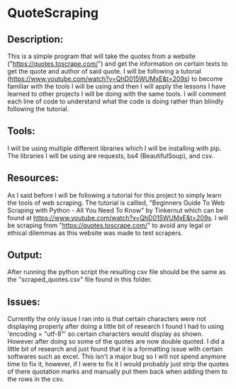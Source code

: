 # QuoteScraping

## Description:

This is a simple program that will take the quotes from a website ("https://quotes.toscrape.com/") and get the information on certain texts to get the quote and author of said quote. I will be following a tutorial (https://www.youtube.com/watch?v=QhD015WUMxE&t=209s) to become familiar with the tools I will be using and then I will apply the lessons I have learned to other projects I will be doing with the same tools. I will comment each line of code to understand what the code is doing rather than blindly following the tutorial.

## Tools:

I will be using multiple different libraries which I will be installing with pip. The libraries I will be using are requests, bs4 (BeautifulSoup), and csv.

## Resources:

As I said before I will be following a tutorial for this project to simply learn the tools of web scraping. The tutorial is callled, "Beginners Guide To Web Scraping with Python - All You Need To Know" by Tinkernut which can be found at https://www.youtube.com/watch?v=QhD015WUMxE&t=209s. I will be scraping from "https://quotes.toscrape.com/" to avoid any legal or ethical dilemmas as this website was made to test scrapers.

## Output:

After running the python script the resulting csv file should be the same as the "scraped_quotes.csv" file found in this folder.

## Issues:

Currently the only issue I ran into is that certain characters were not displaying properly after doing a little bit of research I found I had to using 'encoding = "utf-8"' so certain characters would display as shown. However after doing so some of the quotes are now double quoted. I did a little bit of research and just found that it is a formatting issue with certain softwares such as excel. This isn't a major bug so I will not spend anymore time to fix it, however, if I were to fix it I would probably just strip the quotes of there quotation marks and manually put them back when adding them to the rows in the csv.